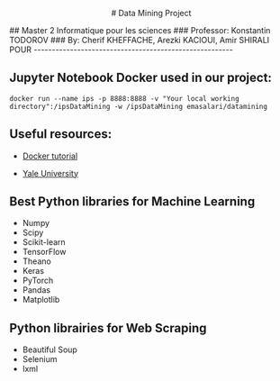 <p style="text-align: center;"># Data Mining Project</p>
## Master 2 Informatique pour les sciences
### Professor: Konstantin TODOROV
### By: Cherif KHEFFACHE, Arezki KACIOUI, Amir SHIRALI POUR
-------------------------------------------------------

## Jupyter Notebook Docker used in our project:   
`docker run --name ips -p 8888:8888 -v "Your local working directory":/ipsDataMining -w /ipsDataMining emasalari/datamining`

## Useful resources:   
- [Docker tutorial](https://www.scalyr.com/blog/create-docker-image/)


- [Yale University](http://www.stat.yale.edu/~tba3/class_data/)



## Best Python libraries for Machine Learning
- Numpy
- Scipy
- Scikit-learn
- TensorFlow
- Theano
- Keras
- PyTorch
- Pandas
- Matplotlib

## Python librairies for Web Scraping
- Beautiful Soup
- Selenium
- lxml
